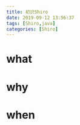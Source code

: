 ```yaml
---
title: 初识Shiro
date: 2019-09-12 13:56:37
tags: [Shiro,java]
categories: [Shiro]
---
```


# what 

# why

# when

